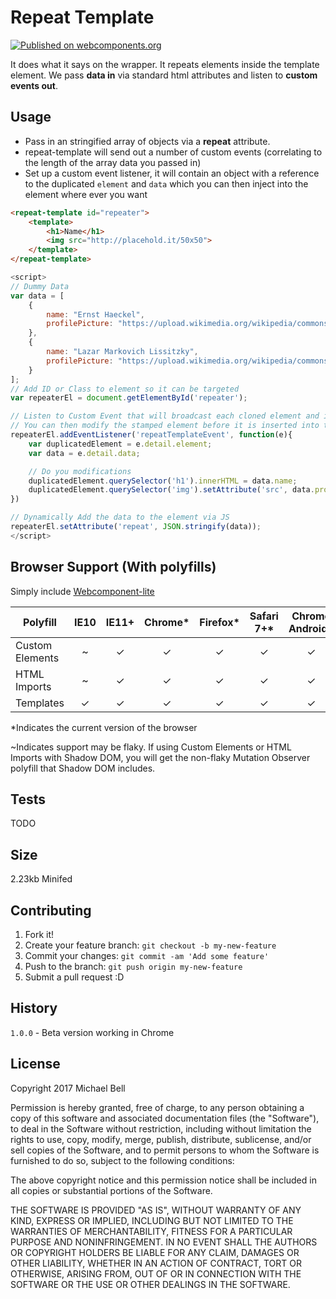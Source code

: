 


# Repeat Template
[![Published on webcomponents.org](https://img.shields.io/badge/webcomponents.org-published-blue.svg)](https://beta.webcomponents.org/element/MichaelFBA/repeat-template)

It does what it says on the wrapper. It repeats elements inside the template element.
We pass **data in** via standard html attributes and listen to **custom events out**.

## Usage
- Pass in an stringified array of objects via a **repeat** attribute.
- repeat-template will send out a number of custom events (correlating to the length of the array data you passed in)
- Set up a custom event listener, it will contain an object with a reference to the duplicated `element` and `data` which you can then inject into the element where ever you want

```html
<repeat-template id="repeater">
    <template>
        <h1>Name</h1>
        <img src="http://placehold.it/50x50">
    </template>
</repeat-template>
```
```js
<script>
// Dummy Data
var data = [
    {
        name: "Ernst Haeckel",
        profilePicture: "https://upload.wikimedia.org/wikipedia/commons/thumb/3/3b/Ernst_Haeckel_1860.jpg/220px-Ernst_Haeckel_1860.jpg"
    },
    {
        name: "Lazar Markovich Lissitzky",
        profilePicture: "https://upload.wikimedia.org/wikipedia/commons/thumb/f/f6/El_Lissitzky_-_1o_Kestnermappe_Proun_%28Proun._1st_Kestner_Portfolio%29_-_Google_Art_Project.jpg/220px-El_Lissitzky_-_1o_Kestnermappe_Proun_%28Proun._1st_Kestner_Portfolio%29_-_Google_Art_Project.jpg"
    }
];
// Add ID or Class to element so it can be targeted
var repeaterEl = document.getElementById('repeater');

// Listen to Custom Event that will broadcast each cloned element and its associated data.
// You can then modify the stamped element before it is inserted into the DOM
repeaterEl.addEventListener('repeatTemplateEvent', function(e){
    var duplicatedElement = e.detail.element;
    var data = e.detail.data;

    // Do you modifications
    duplicatedElement.querySelector('h1').innerHTML = data.name;
    duplicatedElement.querySelector('img').setAttribute('src', data.profilePicture);
})

// Dynamically Add the data to the element via JS
repeaterEl.setAttribute('repeat', JSON.stringify(data));
</script>
```

## Browser Support (With polyfills)
Simply include [Webcomponent-lite](https://cdnjs.cloudflare.com/ajax/libs/webcomponentsjs/0.7.23/webcomponents-lite.min.js)  


| Polyfill   | IE10 | IE11+ | Chrome* | Firefox* | Safari 7+* | Chrome Android* | Mobile Safari* |
| ---------- |:----:|:-----:|:-------:|:--------:|:----------:|:---------------:|:--------------:|
| Custom Elements | ~ | ✓ | ✓ | ✓ | ✓ | ✓| ✓ |
| HTML Imports | ~ | ✓ | ✓ | ✓ | ✓| ✓| ✓ |
| Templates | ✓ | ✓ | ✓ | ✓| ✓ | ✓ | ✓ |

*Indicates the current version of the browser

~Indicates support may be flaky. If using Custom Elements or HTML Imports with Shadow DOM, you will get the non-flaky Mutation Observer polyfill that Shadow DOM includes.

## Tests
TODO

## Size
2.23kb Minifed

## Contributing

1. Fork it!
2. Create your feature branch: `git checkout -b my-new-feature`
3. Commit your changes: `git commit -am 'Add some feature'`
4. Push to the branch: `git push origin my-new-feature`
5. Submit a pull request :D

## History

`1.0.0` - Beta version working in Chrome

## License

Copyright 2017 Michael Bell

Permission is hereby granted, free of charge, to any person obtaining a copy of this software and associated documentation files (the "Software"), to deal in the Software without restriction, including without limitation the rights to use, copy, modify, merge, publish, distribute, sublicense, and/or sell copies of the Software, and to permit persons to whom the Software is furnished to do so, subject to the following conditions:

The above copyright notice and this permission notice shall be included in all copies or substantial portions of the Software.

THE SOFTWARE IS PROVIDED "AS IS", WITHOUT WARRANTY OF ANY KIND, EXPRESS OR IMPLIED, INCLUDING BUT NOT LIMITED TO THE WARRANTIES OF MERCHANTABILITY, FITNESS FOR A PARTICULAR PURPOSE AND NONINFRINGEMENT. IN NO EVENT SHALL THE AUTHORS OR COPYRIGHT HOLDERS BE LIABLE FOR ANY CLAIM, DAMAGES OR OTHER LIABILITY, WHETHER IN AN ACTION OF CONTRACT, TORT OR OTHERWISE, ARISING FROM, OUT OF OR IN CONNECTION WITH THE SOFTWARE OR THE USE OR OTHER DEALINGS IN THE SOFTWARE.
